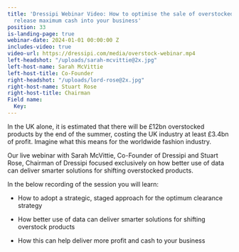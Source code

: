 ```yaml
---
title: 'Dressipi Webinar Video: How to optimise the sale of overstocked products and
  release maximum cash into your business'
position: 33
is-landing-page: true
webinar-date: 2024-01-01 00:00:00 Z
includes-video: true
video-url: https://dressipi.com/media/overstock-webinar.mp4
left-headshot: "/uploads/sarah-mcvittie@2x.jpg"
left-host-name: Sarah McVittie
left-host-title: Co-Founder
right-headshot: "/uploads/lord-rose@2x.jpg"
right-host-name: Stuart Rose
right-host-title: Chairman
Field name:
  Key: 
---
```


In the UK alone, it is estimated that there will be £12bn overstocked products by the end of the summer, costing the UK industry at least £3.4bn of profit. Imagine what this means for the worldwide fashion industry.

Our live webinar with Sarah McVittie, Co-Founder of Dressipi and Stuart Rose, Chairman of Dressipi focused exclusively on how better use of data can deliver smarter solutions for shifting overstocked products.

 In the below recording of the session you will learn:

* How to adopt a strategic, staged approach for the optimum clearance strategy

* How better use of data can deliver smarter solutions for shifting overstock products

* How this can help deliver more profit and cash to your business